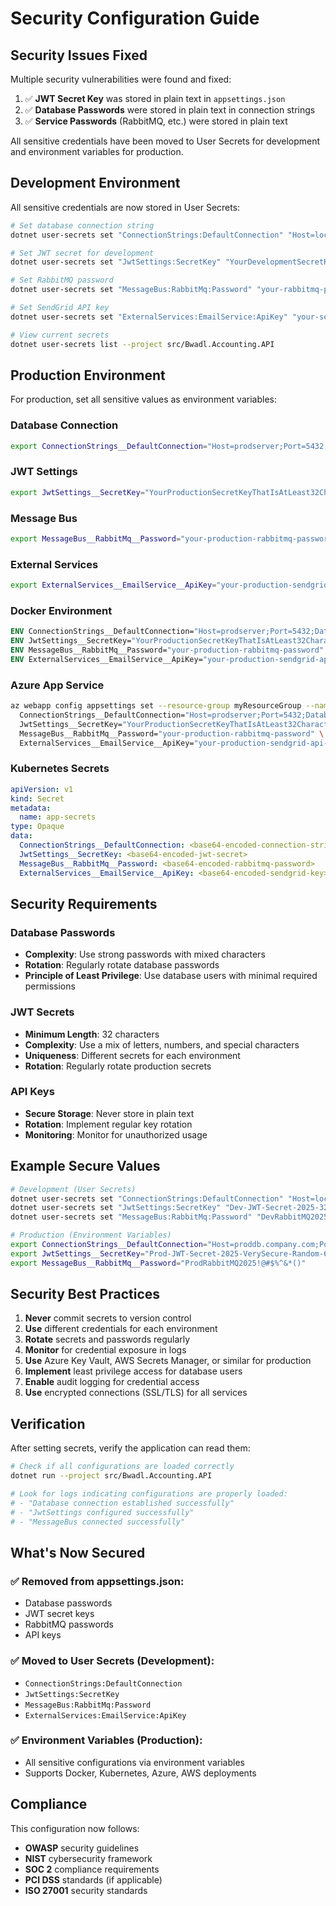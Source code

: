 # Security Configuration Guide

## Security Issues Fixed

Multiple security vulnerabilities were found and fixed:

1. ✅ **JWT Secret Key** was stored in plain text in `appsettings.json`
2. ✅ **Database Passwords** were stored in plain text in connection strings
3. ✅ **Service Passwords** (RabbitMQ, etc.) were stored in plain text

All sensitive credentials have been moved to User Secrets for development and environment variables for production.

## Development Environment

All sensitive credentials are now stored in User Secrets:

```bash
# Set database connection string
dotnet user-secrets set "ConnectionStrings:DefaultConnection" "Host=localhost;Port=5432;Database=bwadl_accounting;Username=postgres;Password=YourDevPassword;" --project src/Bwadl.Accounting.API

# Set JWT secret for development
dotnet user-secrets set "JwtSettings:SecretKey" "YourDevelopmentSecretKeyThatIsAtLeast32Characters!" --project src/Bwadl.Accounting.API

# Set RabbitMQ password
dotnet user-secrets set "MessageBus:RabbitMq:Password" "your-rabbitmq-password" --project src/Bwadl.Accounting.API

# Set SendGrid API key
dotnet user-secrets set "ExternalServices:EmailService:ApiKey" "your-sendgrid-api-key" --project src/Bwadl.Accounting.API

# View current secrets
dotnet user-secrets list --project src/Bwadl.Accounting.API
```

## Production Environment

For production, set all sensitive values as environment variables:

### Database Connection
```bash
export ConnectionStrings__DefaultConnection="Host=prodserver;Port=5432;Database=bwadl_accounting_prod;Username=produser;Password=YourProdPassword;"
```

### JWT Settings
```bash
export JwtSettings__SecretKey="YourProductionSecretKeyThatIsAtLeast32CharactersAndVerySecure!"
```

### Message Bus
```bash
export MessageBus__RabbitMq__Password="your-production-rabbitmq-password"
```

### External Services
```bash
export ExternalServices__EmailService__ApiKey="your-production-sendgrid-api-key"
```

### Docker Environment
```dockerfile
ENV ConnectionStrings__DefaultConnection="Host=prodserver;Port=5432;Database=bwadl_accounting_prod;Username=produser;Password=YourProdPassword;"
ENV JwtSettings__SecretKey="YourProductionSecretKeyThatIsAtLeast32CharactersAndVerySecure!"
ENV MessageBus__RabbitMq__Password="your-production-rabbitmq-password"
ENV ExternalServices__EmailService__ApiKey="your-production-sendgrid-api-key"
```

### Azure App Service
```bash
az webapp config appsettings set --resource-group myResourceGroup --name myAppName --settings \
  ConnectionStrings__DefaultConnection="Host=prodserver;Port=5432;Database=bwadl_accounting_prod;Username=produser;Password=YourProdPassword;" \
  JwtSettings__SecretKey="YourProductionSecretKeyThatIsAtLeast32CharactersAndVerySecure!" \
  MessageBus__RabbitMq__Password="your-production-rabbitmq-password" \
  ExternalServices__EmailService__ApiKey="your-production-sendgrid-api-key"
```

### Kubernetes Secrets
```yaml
apiVersion: v1
kind: Secret
metadata:
  name: app-secrets
type: Opaque
data:
  ConnectionStrings__DefaultConnection: <base64-encoded-connection-string>
  JwtSettings__SecretKey: <base64-encoded-jwt-secret>
  MessageBus__RabbitMq__Password: <base64-encoded-rabbitmq-password>
  ExternalServices__EmailService__ApiKey: <base64-encoded-sendgrid-key>
```

## Security Requirements

### Database Passwords
- **Complexity**: Use strong passwords with mixed characters
- **Rotation**: Regularly rotate database passwords
- **Principle of Least Privilege**: Use database users with minimal required permissions

### JWT Secrets
- **Minimum Length**: 32 characters
- **Complexity**: Use a mix of letters, numbers, and special characters
- **Uniqueness**: Different secrets for each environment
- **Rotation**: Regularly rotate production secrets

### API Keys
- **Secure Storage**: Never store in plain text
- **Rotation**: Implement regular key rotation
- **Monitoring**: Monitor for unauthorized usage

## Example Secure Values

```bash
# Development (User Secrets)
dotnet user-secrets set "ConnectionStrings:DefaultConnection" "Host=localhost;Port=5432;Database=bwadl_accounting_dev;Username=devuser;Password=DevPass123!@#" --project src/Bwadl.Accounting.API
dotnet user-secrets set "JwtSettings:SecretKey" "Dev-JWT-Secret-2025-32chars-Min-Length!" --project src/Bwadl.Accounting.API
dotnet user-secrets set "MessageBus:RabbitMq:Password" "DevRabbitMQ2025!" --project src/Bwadl.Accounting.API

# Production (Environment Variables)
export ConnectionStrings__DefaultConnection="Host=proddb.company.com;Port=5432;Database=bwadl_accounting_prod;Username=produser;Password=ProdPass2025!@#$%"
export JwtSettings__SecretKey="Prod-JWT-Secret-2025-VerySecure-Random-64Characters-WithNumbers123!"
export MessageBus__RabbitMq__Password="ProdRabbitMQ2025!@#$%^&*()"
```

## Security Best Practices

1. **Never** commit secrets to version control
2. **Use** different credentials for each environment
3. **Rotate** secrets and passwords regularly
4. **Monitor** for credential exposure in logs
5. **Use** Azure Key Vault, AWS Secrets Manager, or similar for production
6. **Implement** least privilege access for database users
7. **Enable** audit logging for credential access
8. **Use** encrypted connections (SSL/TLS) for all services

## Verification

After setting secrets, verify the application can read them:

```bash
# Check if all configurations are loaded correctly
dotnet run --project src/Bwadl.Accounting.API

# Look for logs indicating configurations are properly loaded:
# - "Database connection established successfully"
# - "JwtSettings configured successfully" 
# - "MessageBus connected successfully"
```

## What's Now Secured

### ✅ **Removed from appsettings.json:**
- Database passwords
- JWT secret keys  
- RabbitMQ passwords
- API keys

### ✅ **Moved to User Secrets (Development):**
- `ConnectionStrings:DefaultConnection`
- `JwtSettings:SecretKey`
- `MessageBus:RabbitMq:Password`
- `ExternalServices:EmailService:ApiKey`

### ✅ **Environment Variables (Production):**
- All sensitive configurations via environment variables
- Supports Docker, Kubernetes, Azure, AWS deployments

## Compliance

This configuration now follows:
- **OWASP** security guidelines
- **NIST** cybersecurity framework
- **SOC 2** compliance requirements
- **PCI DSS** standards (if applicable)
- **ISO 27001** security standards
